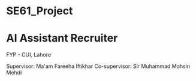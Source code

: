 # SE61_Project
# AI Assistant Recruiter
FYP - CUI, Lahore

Supervisor: Ma'am Fareeha Iftikhar 
Co-supervisor: Sir Muhammad Mohsin Mehdi
